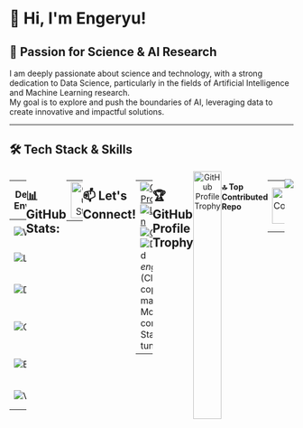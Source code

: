 # 👋 Hi, I'm Engeryu!
## 🔬 Passion for Science & AI Research
I am deeply passionate about science and technology, with a strong dedication to Data Science, particularly in the fields of Artificial Intelligence and Machine Learning research.  
My goal is to explore and push the boundaries of AI, leveraging data to create innovative and impactful solutions.

---

## 🛠️ Tech Stack & Skills
<div style="display: flex; justify-content: space-between;">

| **Development Environments**                                            | **Most Used Programming Languages**                                     | **Tools**                                                      | **Platforms & Technologies**                                      |
| ------------------------------------------------------------------------ | ------------------------------------------------------------------------ | -------------------------------------------------------------- | ------------------------------------------------------------------ |
| ![Windows](https://img.shields.io/badge/Windows-D64D4D?logo=windows&logoColor=white&style=for-the-badge) | ![Python](https://img.shields.io/badge/Python-D64D4D?logo=python&logoColor=white&style=for-the-badge) ![SQL](https://img.shields.io/badge/SQL-D64D4D?logo=mysql&logoColor=white&style=for-the-badge) | ![Jupyter](https://img.shields.io/badge/Jupyter-2A6EBB?logo=jupyter&logoColor=black&style=for-the-badge) ![LaTeX](https://img.shields.io/badge/LaTeX-2A6EBB?logo=latex&logoColor=white&style=for-the-badge) | ![AWS](https://img.shields.io/badge/Amazon_AWS-2A6EBB?logo=amazonaws&logoColor=FF9900&style=for-the-badge) ![GCP](https://img.shields.io/badge/Google_Cloud-2A6EBB?logo=googlecloud&logoColor=white&style=for-the-badge) |
| ![Linux](https://img.shields.io/badge/Linux-D64D4D?logo=linux&logoColor=black&style=for-the-badge) | ![C++](https://img.shields.io/badge/C++-D64D4D?logo=cplusplus&logoColor=white&style=for-the-badge) ![C](https://img.shields.io/badge/C-D64D4D?logo=c&logoColor=white&style=for-the-badge) | ![NumPy](https://img.shields.io/badge/NumPy-2A6EBB?logo=numpy&logoColor=white&style=for-the-badge) ![Pandas](https://img.shields.io/badge/Pandas-2A6EBB?logo=pandas&logoColor=white&style=for-the-badge) | ![Apache](https://img.shields.io/badge/Apache-2A6EBB?logo=apache&logoColor=white&style=for-the-badge) ![Airflow](https://img.shields.io/badge/Apache_Airflow-2A6EBB?logo=apacheairflow&logoColor=white&style=for-the-badge) |
| ![Debian](https://img.shields.io/badge/Debian-D64D4D?logo=debian&logoColor=white&style=for-the-badge) | ![Julia](https://img.shields.io/badge/Julia-D64D4D?logo=julia&logoColor=white&style=for-the-badge) ![R](https://img.shields.io/badge/R-D64D4D?logo=r&logoColor=white&style=for-the-badge) | ![Scikit-Learn](https://img.shields.io/badge/Scikit--Learn-2A6EBB?logo=scikitlearn&logoColor=white&style=for-the-badge) ![SciPy](https://img.shields.io/badge/SciPy-2A6EBB?logo=scipy&logoColor=white&style=for-the-badge) | ![Docker](https://img.shields.io/badge/Docker-2A6EBB?logo=docker&logoColor=white&style=for-the-badge) ![Streamlit](https://img.shields.io/badge/Streamlit-2A6EBB?logo=streamlit&logoColor=white&style=for-the-badge) |
| ![Git](https://img.shields.io/badge/Git-D64D4D?logo=git&logoColor=white&style=for-the-badge) | ![Java](https://img.shields.io/badge/Java-D64D4D?logo=java&logoColor=white&style=for-the-badge) ![Scala](https://img.shields.io/badge/Scala-D64D4D?logo=scala&logoColor=white&style=for-the-badge) | ![PyTorch](https://img.shields.io/badge/PyTorch-2A6EBB?logo=pytorch&logoColor=white&style=for-the-badge) ![TensorFlow](https://img.shields.io/badge/TensorFlow-2A6EBB?logo=tensorflow&logoColor=white&style=for-the-badge) | ![GraphDB](https://img.shields.io/badge/GraphDB-2A6EBB?logo=graphdb&logoColor=white&style=for-the-badge) ![MongoDB](https://img.shields.io/badge/MongoDB-2A6EBB?logo=mongodb&logoColor=white&style=for-the-badge) |
| ![Bash](https://img.shields.io/badge/Bash-D64D4D?logo=gnubash&logoColor=white&style=for-the-badge) | ![PHP](https://img.shields.io/badge/PHP-D64D4D?logo=php&logoColor=white&style=for-the-badge) ![JavaScript](https://img.shields.io/badge/JavaScript-D64D4D?logo=javascript&logoColor=black&style=for-the-badge) | ![Spark](https://img.shields.io/badge/Spark-2A6EBB?logo=apachespark&logoColor=white&style=for-the-badge) ![Markdown](https://img.shields.io/badge/Markdown-2A6EBB?logo=markdown&logoColor=white&style=for-the-badge) | ![Neo4j](https://img.shields.io/badge/Neo4j-2A6EBB?logo=neo4j&logoColor=white&style=for-the-badge) ![FileZilla](https://img.shields.io/badge/FileZilla-2A6EBB?logo=filezilla&logoColor=white&style=for-the-badge) |
| ![VSCode](https://img.shields.io/badge/VS_Code-D64D4D?logo=visualstudiocode&logoColor=white&style=for-the-badge) | ![JSON](https://img.shields.io/badge/JSON-D64D4D?logo=json&logoColor=white&style=for-the-badge) ![YAML](https://img.shields.io/badge/YAML-D64D4D?logo=yaml&logoColor=white&style=for-the-badge) | ![Plotly](https://img.shields.io/badge/Plotly-2A6EBB?logo=plotly&logoColor=white&style=for-the-badge) ![Tableau](https://img.shields.io/badge/Tableau-2A6EBB?logo=tableau&logoColor=white&style=for-the-badge) | ![NPM](https://img.shields.io/badge/NPM-2A6EBB?logo=npm&logoColor=white&style=for-the-badge) ![Nginx](https://img.shields.io/badge/Nginx-2A6EBB?logo=nginx&logoColor=white&style=for-the-badge) |

---
## 📊 GitHub Stats:
<table style="width: 100%; border-collapse: collapse; align: center">
  <tr>
    <td style="text-align: center;">
      <img src="https://github-readme-stats.vercel.app/api?username=Engeryu&theme=date_night&hide_border=false&include_all_commits=true&count_private=true&cache_buster=12345" alt="GitHub Stats" style="width: 100%;" />
    </td>
    <td style="text-align: center;">
      <img src="https://github-readme-stats.vercel.app/api/top-langs/?username=Engeryu&theme=date_night&hide_border=false&include_all_commits=true&count_private=true&layout=compact&cache_buster=12345" alt="Top Languages" style="width: 100%;" />
    </td>
  </tr>
</table>

---
## 📫 Let's Connect!
<table style="border-collapse: collapse; width: 100%;">
  <tr>
    <td style="width: 70%; padding-right: 20px;">
      <div style="text-align: left; display: inline-block;">
        <a href="https://github.com/Engeryu">
          <img src="https://img.shields.io/badge/GitHub-Engeryu-100000?style=for-the-badge&logo=github&logoColor=white" alt="GitHub Profile" />
        </a>
        <br />
        <a href="https://www.linkedin.com/in/angel-gaspard-fauvelle-631111122/">
          <img src="https://img.shields.io/static/v1?message=LinkedIn&logo=linkedin&label=&color=0077B5&logoColor=white&labelColor=&style=for-the-badge" alt="LinkedIn" />
        </a>
        <br />
        <a href="mailto:angel.proworkspace@gmail.com">
          <img src="https://img.shields.io/static/v1?message=Gmail&logo=gmail&label=&color=D14836&logoColor=white&labelColor=&style=for-the-badge" alt="Gmail" />
        </a>
        <br />
        <img src="https://img.shields.io/static/v1?message=Discord&logo=discord&label=&color=7289DA&logoColor=white&labelColor=&style=for-the-badge" alt="Discord" />
        <i>engeryu</i> <bold>(Click to copy manually)</bold>
        <br />
        <bold>More to come... Stay tuned!</bold> 🚀
      </div>
    </td>
    <td style="text-align: right; width: 30%;">
      <img src="https://github.com/user-attachments/assets/e2bd9c47-44f0-4541-b182-9cc4a96d8772" alt="Chill Boy" style="max-width: 100%; border-radius: 10px;" />
    </td>
  </tr>
</table>

---
## 🏆 GitHub Profile Trophy
<div style="width: 100%; text-align: center;">
  <img src="https://github-profile-trophy.vercel.app/?username=Engeryu&theme=radical&no-frame=false&no-bg=false&margin-w=4" alt="GitHub Profile Trophy" style="width: 100%;" />
</div>

#### 🔝 Top Contributed Repo
<table style="width: 100%; border-collapse: collapse;">
  <tr>
    <td style="width: 50%; text-align: center;">
      <img src="https://github-contributor-stats.vercel.app/api?username=Engeryu&limit=5&theme=date_night&combine_all_yearly_contributions=true" alt="GitHub Contributor Stats" style="width: 100%;" />
    </td>
    <td style="width: 50%; text-align: center;">
      <img src="https://nirzak-streak-stats.vercel.app/?user=Engeryu&theme=date_night&hide_border=false" alt="GitHub Streak Stats" style="width: 100%;" />
    </td>
  </tr>
</table>

---
[![](https://visitcount.itsvg.in/api?id=Engeryu&icon=0&color=9)](https://visitcount.itsvg.in)
<!-- Proudly created with GPRM ( https://gprm.itsvg.in ) -->
